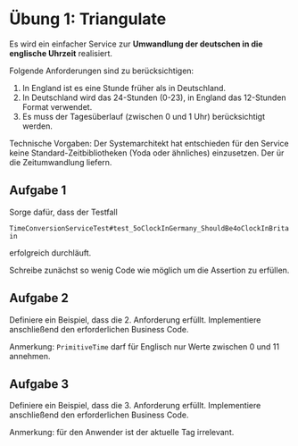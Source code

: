 # Übung 1: Triangulate
 
Es wird ein einfacher Service zur **Umwandlung der deutschen in die
englische Uhrzeit** realisiert.
 
Folgende Anforderungen sind zu berücksichtigen: 
 
1. In England ist es eine Stunde früher als in Deutschland.
2. In Deutschland wird das 24-Stunden (0-23), in England das 12-Stunden
   Format verwendet. 
3. Es muss der Tagesüberlauf (zwischen 0 und 1 Uhr) berücksichtigt
   werden.
 
Technische Vorgaben: Der Systemarchitekt hat entschieden für den Service
keine Standard-Zeitbibliotheken (Yoda oder ähnliches) einzusetzen. Der
ür die Zeitumwandlung liefern.

## Aufgabe 1
Sorge dafür, dass der Testfall 

`TimeConversionServiceTest#test_5oClockInGermany_ShouldBe4oClockInBritain` 

erfolgreich durchläuft. 

Schreibe zunächst so wenig Code wie möglich um die Assertion zu
erfüllen.

## Aufgabe 2

Definiere ein Beispiel, dass die 2. Anforderung erfüllt. Implementiere
anschließend den erforderlichen Business Code. 
 
Anmerkung: `PrimitiveTime` darf für Englisch nur Werte zwischen 0 und 11
annehmen.

## Aufgabe 3

Definiere ein Beispiel, dass die 3. Anforderung erfüllt. Implementiere 
anschließend den erforderlichen Business Code.

Anmerkung: für den Anwender ist der aktuelle Tag irrelevant.